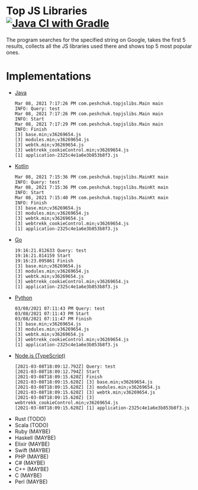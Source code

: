 # Top JS Libraries [![Java CI with Gradle](https://github.com/peshrus/top-js-libraries/actions/workflows/gradle.yml/badge.svg)](https://github.com/peshrus/top-js-libraries/actions/workflows/gradle.yml)

The program searches for the specified string on Google, takes the first 5 results, collects all the
JS libraries used there and shows top 5 most popular ones.

# Implementations

- [Java](java/src/main/java/com/peshchuk/topjslibs)
  ```
  Mar 08, 2021 7:17:26 PM com.peshchuk.topjslibs.Main main
  INFO: Query: test
  Mar 08, 2021 7:17:26 PM com.peshchuk.topjslibs.Main main
  INFO: Start
  Mar 08, 2021 7:17:29 PM com.peshchuk.topjslibs.Main main
  INFO: Finish
  [3] base.min;v36269654.js
  [3] modules.min;v36269654.js
  [3] webtk.min;v36269654.js
  [3] webtrekk_cookieControl.min;v36269654.js
  [1] application-2325c4e1a6e3b853b8f3.js
  ```
- [Kotlin](kotlin/src/main/kotlin/com/peshchuk/topjslibs)
  ```
  Mar 08, 2021 7:15:36 PM com.peshchuk.topjslibs.MainKt main
  INFO: Query: test
  Mar 08, 2021 7:15:36 PM com.peshchuk.topjslibs.MainKt main
  INFO: Start
  Mar 08, 2021 7:15:40 PM com.peshchuk.topjslibs.MainKt main
  INFO: Finish
  [3] base.min;v36269654.js
  [3] modules.min;v36269654.js
  [3] webtk.min;v36269654.js
  [3] webtrekk_cookieControl.min;v36269654.js
  [1] application-2325c4e1a6e3b853b8f3.js
  ```
- [Go](go/topjslibs)
  ```
  19:16:21.812633 Query: test
  19:16:21.814159 Start
  19:16:23.095861 Finish
  [3] base.min;v36269654.js
  [3] modules.min;v36269654.js
  [3] webtk.min;v36269654.js
  [3] webtrekk_cookieControl.min;v36269654.js
  [1] application-2325c4e1a6e3b853b8f3.js
  ```
- [Python](python/main/topjslibs)
  ```
  03/08/2021 07:11:43 PM Query: test
  03/08/2021 07:11:43 PM Start
  03/08/2021 07:11:47 PM Finish
  [3] base.min;v36269654.js
  [3] modules.min;v36269654.js
  [3] webtk.min;v36269654.js
  [3] webtrekk_cookieControl.min;v36269654.js
  [1] application-2325c4e1a6e3b853b8f3.js
  ```
- [Node.js (TypeScript)](nodejs/src)
  ```
  [2021-03-08T18:09:12.792Z] Query: test
  [2021-03-08T18:09:12.794Z] Start
  [2021-03-08T18:09:15.620Z] Finish
  [2021-03-08T18:09:15.620Z] [3] base.min;v36269654.js
  [2021-03-08T18:09:15.620Z] [3] modules.min;v36269654.js
  [2021-03-08T18:09:15.620Z] [3] webtk.min;v36269654.js
  [2021-03-08T18:09:15.620Z] [3] webtrekk_cookieControl.min;v36269654.js
  [2021-03-08T18:09:15.620Z] [1] application-2325c4e1a6e3b853b8f3.js
  ```
- Rust (TODO)
- Scala (TODO)
- Ruby (MAYBE)
- Haskell (MAYBE)
- Elixir (MAYBE)
- Swift (MAYBE)
- PHP (MAYBE)
- C# (MAYBE)
- C++ (MAYBE)
- C (MAYBE)
- Perl (MAYBE)